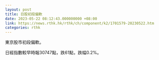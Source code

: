 ```yaml
---
layout: post
title: 日股初段偏軟
date: 2023-05-22 08:12:43.000000000 +08:00
link: https://news.rthk.hk/rthk/ch/component/k2/1701579-20230522.htm
categories: rthk
---
```


東京股市初段偏軟。

日經指數較早時報30747點，跌61點，跌幅0.2%。
